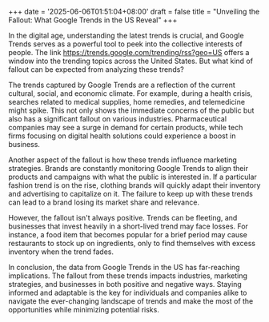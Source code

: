 +++
date = '2025-06-06T01:51:04+08:00'
draft = false
title = "Unveiling the Fallout: What Google Trends in the US Reveal"
+++

In the digital age, understanding the latest trends is crucial, and Google Trends serves as a powerful tool to peek into the collective interests of people. The link https://trends.google.com/trending/rss?geo=US offers a window into the trending topics across the United States. But what kind of fallout can be expected from analyzing these trends? 

The trends captured by Google Trends are a reflection of the current cultural, social, and economic climate. For example, during a health crisis, searches related to medical supplies, home remedies, and telemedicine might spike. This not only shows the immediate concerns of the public but also has a significant fallout on various industries. Pharmaceutical companies may see a surge in demand for certain products, while tech firms focusing on digital health solutions could experience a boost in business. 

Another aspect of the fallout is how these trends influence marketing strategies. Brands are constantly monitoring Google Trends to align their products and campaigns with what the public is interested in. If a particular fashion trend is on the rise, clothing brands will quickly adapt their inventory and advertising to capitalize on it. The failure to keep up with these trends can lead to a brand losing its market share and relevance. 

However, the fallout isn't always positive. Trends can be fleeting, and businesses that invest heavily in a short-lived trend may face losses. For instance, a food item that becomes popular for a brief period may cause restaurants to stock up on ingredients, only to find themselves with excess inventory when the trend fades. 

In conclusion, the data from Google Trends in the US has far-reaching implications. The fallout from these trends impacts industries, marketing strategies, and businesses in both positive and negative ways. Staying informed and adaptable is the key for individuals and companies alike to navigate the ever-changing landscape of trends and make the most of the opportunities while minimizing potential risks.